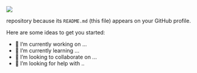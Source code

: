 <img src="https://capsule-render.vercel.app/api?type=waving&height=300&section=header&text=Derrick%20Choong&fontSize=90&fontColor=FFFFFF&color=0:000000,100:0000FF">


 repository because its `README.md` (this file) appears on your GitHub profile.

Here are some ideas to get you started:

- 🔭 I’m currently working on ...
- 🌱 I’m currently learning ...
- 👯 I’m looking to collaborate on ...
- 🤔 I’m looking for help with ..
<!--
**DerrickCGT/DerrickCGT** is a ✨ _special_ ✨.
- 💬 Ask me about ...
- 📫 How to reach me: ...
- 😄 Pronouns: ...
- ⚡ Fun fact: ...
-->
